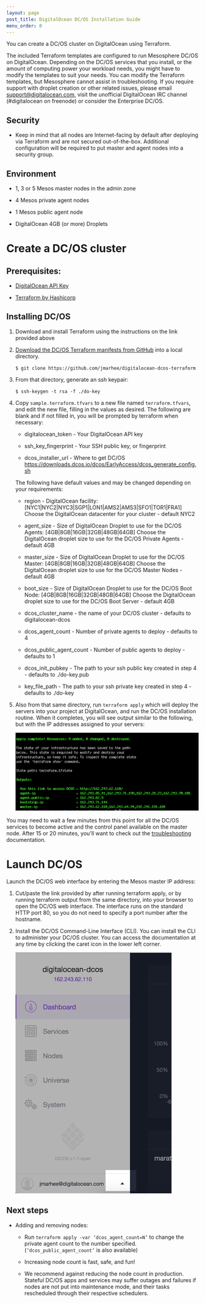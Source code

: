 ```yaml
---
layout: page
post_title: DigitalOcean DC/OS Installation Guide
menu_order: 0
---
```



You can create a DC/OS cluster on DigitalOcean using Terraform.

The included Terraform templates are configured to run Mesosphere DC/OS on DigitalOcean. Depending on the DC/OS services that you install, or the amount of computing power your workload needs, you might have to modify the templates to suit your needs. You can modify the Terraform templates, but Mesosphere cannot assist in troubleshooting. If you require support with droplet creation or other related issues, please email support@digitalocean.com, visit the unofficial DigitalOcean IRC channel (#digitalocean on freenode) or consider the Enterprise DC/OS.

## Security

*   Keep in mind that all nodes are Internet-facing by default after deploying via Terraform and are not secured out-of-the-box. Additional configuration will be required to put master and agent nodes into a security group. 

## Environment

*   1, 3 or 5 Mesos master nodes in the admin zone

*   4 Mesos private agent nodes

*   1 Mesos public agent node

*   DigitalOcean 4GB (or more) Droplets

# Create a DC/OS cluster

## Prerequisites:

*   [DigitalOcean API Key][1]

*   [Terraform by Hashicorp][2]

## Installing DC/OS

1.  Download and install Terraform using the instructions on the link provided above

2.  [Download the DC/OS Terraform manifests from GitHub][3] into a local directory.
    
        $ git clone https://github.com/jmarhee/digitalocean-dcos-terraform
        

3.  From that directory, generate an ssh keypair:
    
        $ ssh-keygen -t rsa -f ./do-key
        

4.  Copy `sample.terraform.tfvars` to a new file named `terraform.tfvars`, and edit the new file, filling in the values as desired. The following are blank and if not filled in, you will be prompted by terraform when necessary:
    
    *   digitalocean_token - Your DigitalOcean API key
    
    *   ssh_key_fingerprint - Your SSH public key, or fingerprint
    
    *   dcos_installer_url - Where to get DC/OS https://downloads.dcos.io/dcos/EarlyAccess/dcos_generate_config.sh
    
    The following have default values and may be changed depending on your requirements:
    
    *   region - DigitalOcean facility: [NYC1|NYC2|NYC3|SGP1|LON1|AMS2|AMS3|SFO1|TOR1|FRA1] Choose the DigitalOcean datacenter for your cluster - default NYC2
    
    *   agent_size - Size of DigitalOcean Droplet to use for the DC/OS Agents: [4GB|8GB|16GB|32GB|48GB|64GB] Choose the DigitalOcean droplet size to use for the DC/OS Private Agents - default 4GB
    
    *   master_size - Size of DigitalOcean Droplet to use for the DC/OS Master: [4GB|8GB|16GB|32GB|48GB|64GB] Choose the DigitalOcean droplet size to use for the DC/OS Master Nodes - default 4GB
    
    *   boot_size - Size of DigitalOcean Droplet to use for the DC/OS Boot Node: [4GB|8GB|16GB|32GB|48GB|64GB] Choose the DigitalOcean droplet size to use for the DC/OS Boot Server - default 4GB
    
    *   dcos_cluster_name - the name of your DC/OS cluster - defaults to digitalocean-dcos
    
    *   dcos_agent_count - Number of private agents to deploy - defaults to 4
    
    *   dcos_public_agent_count - Number of public agents to deploy - defaults to 1
    
    *   dcos_init_pubkey - The path to your ssh public key created in step 4 - defaults to ./do-key.pub
    
    *   key_file_path - The path to your ssh private key created in step 4 - defaults to ./do-key

5.  Also from that same directory, run `terraform apply` which will deploy the servers into your project at DigitalOcean, and run the DC/OS installation routine. When it completes, you will see output similar to the following, but with the IP addresses assigned to your servers:
    
    ![terraform apply output][4]

You may need to wait a few minutes from this point for all the DC/OS services to become active and the control panel available on the master node. After 15 or 20 minutes, you'll want to check out the [troubleshooting][5] documentation.

# Launch DC/OS

Launch the DC/OS web interface by entering the Mesos master IP address:

1.  Cut/paste the link provided by after running terraform apply, or by running terraform output from the same directory, into your browser to open the DC/OS web interface. The interface runs on the standard HTTP port 80, so you do not need to specify a port number after the hostname.

2.  Install the DC/OS Command-Line Interface (CLI). You can install the CLI to administer your DC/OS cluster. You can access the documentation at any time by clicking the caret icon in the lower left corner.
    
    ![dcos help link][6]

## Next steps

*   Adding and removing nodes:
    
    *   Run `terraform apply -var ‘dcos_agent_count=N’` to change the private agent count to the number specified. (`‘dcos_public_agent_count’` is also available)
    
    *   Increasing node count is fast, safe, and fun!
    
    *   We recommend against reducing the node count in production. Stateful DC/OS apps and services may suffer outages and failures if nodes are not put into maintenance mode, and their tasks rescheduled through their respective schedulers.

 [1]: https://www.digitalocean.com/help/api/
 [2]: https://www.terraform.io/intro/getting-started/install.html
 [3]: https://github.com/jmarhee/digitalocean-dcos-terraform
 [4]: /assets/images/digitalocean_terraform_output.png
 [5]: ../../custom/troubleshooting/
 [6]: /assets/images/digitalocean_help_link.png